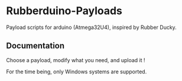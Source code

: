 # Rubberduino-Payloads

Payload scripts for arduino (Atmega32U4), inspired by Rubber Ducky.

## Documentation

Choose a payload, modify what you need, and upload it !

For the time being, only Windows systems are supported.


